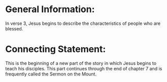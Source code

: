 
# General Information:
In verse 3, Jesus begins to describe the characteristics of people who are blessed.

# Connecting Statement:
This is the beginning of a new part of the story in which Jesus begins to teach his disciples. This part continues through the end of chapter 7 and is frequently called the Sermon on the Mount.
